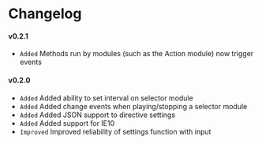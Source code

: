 # Changelog

#### v0.2.1
- `Added` Methods run by modules (such as the Action module) now trigger events

#### v0.2.0
- `Added` Added ability to set interval on selector module
- `Added` Added change events when playing/stopping a selector module
- `Added` Added JSON support to directive settings
- `Added` Added support for IE10
- `Improved` Improved reliability of settings function with input
